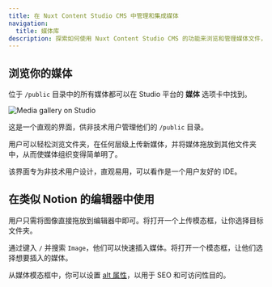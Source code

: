 ```yaml
---
title: 在 Nuxt Content Studio CMS 中管理和集成媒体
navigation:
  title: 媒体库
description: 探索如何使用 Nuxt Content Studio CMS 的功能来浏览和管理媒体文件，并将它们集成到你的项目中。
---
```


## 浏览你的媒体

位于 `/public` 目录中的所有媒体都可以在 Studio 平台的 **媒体** 选项卡中找到。

![Media gallery on Studio](/docs/studio/editors-medias.webp)

这是一个直观的界面，供非技术用户管理他们的 `/public` 目录。

用户可以轻松浏览文件夹，在任何层级上传新媒体，并将媒体拖放到其他文件夹中，从而使媒体组织变得简单明了。

该界面专为非技术用户设计，直观易用，可以看作是一个用户友好的 IDE。

## 在类似 Notion 的编辑器中使用

用户只需将图像直接拖放到编辑器中即可。将打开一个上传模态框，让你选择目标文件夹。

通过键入 `/` 并搜索 `Image`，他们可以快速插入媒体。将打开一个模态框，让他们选择想要插入的媒体。

从媒体模态框中，你可以设置 [alt 属性](https://www.w3schools.com/tags/att_img_alt.asp)，以用于 SEO 和可访问性目的。

